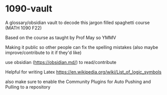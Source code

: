 # 1090-vault
A glossary/obsidian vault to decode this jargon filled spaghetti course (MATH 1090 F22)

Based on the course as taught by Prof May so YMMV

Making it public so other people can fix the spelling mistakes (also maybe improve/contribute to it if they'd like)

use obsidian (https://obsidian.md/) to read/contribute 

Helpful for writing Latex 
https://en.wikipedia.org/wiki/List_of_logic_symbols

also make sure to enable the Community Plugins for Auto Pushing and Pulling to a repository
